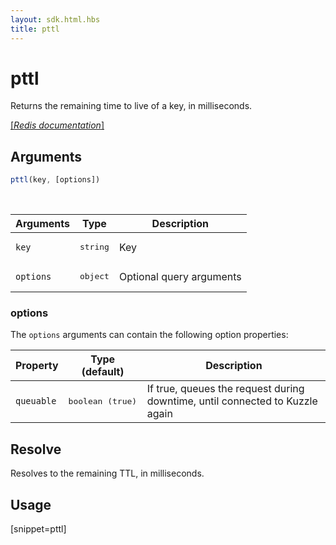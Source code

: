 ```yaml
---
layout: sdk.html.hbs
title: pttl
---
```


# pttl

Returns the remaining time to live of a key, in milliseconds.

[[_Redis documentation_]](https://redis.io/commands/pttl)


## Arguments

```js
pttl(key, [options])
```

<br/>

| Arguments    | Type    | Description |
|--------------|---------|-------------|
| `key` | <pre>string</pre> | Key |
| ``options`` | <pre>object</pre> | Optional query arguments |

### options

The `options` arguments can contain the following option properties:

| Property   | Type (default)   | Description                       |
| ---------- | ------- | --------------------------------- |
| `queuable` | <pre>boolean (true)</pre> | If true, queues the request during downtime, until connected to Kuzzle again |

## Resolve

Resolves to the remaining TTL, in milliseconds.

## Usage

[snippet=pttl]
